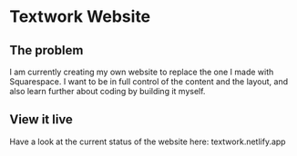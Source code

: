 # Textwork Website

## The problem

I am currently creating my own website to replace the one I made with Squarespace. I want to be in full control of the content and the layout, and also learn further about coding by building it myself.

## View it live

Have a look at the current status of the website here:
textwork.netlify.app
